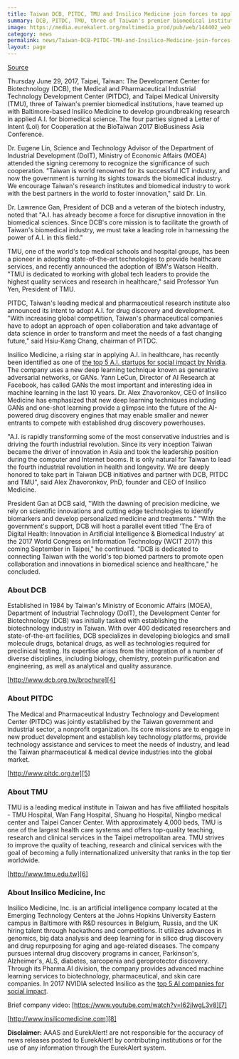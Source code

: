 ```yaml
---
title: Taiwan DCB, PITDC, TMU and Insilico Medicine join forces to apply AI for biomedical research
summary: DCB, PITDC, TMU, three of Taiwan's premier biomedical institutions, have teamed up with Baltimore-based Insilico Medicine to develop groundbreaking research in applied A.I. for biomedical science.
image: https://media.eurekalert.org/multimedia_prod/pub/web/144402_web.jpg
category: news
permalink: news/Taiwan-DCB-PITDC-TMU-and-Insilico-Medicine-join-forces-to-apply-AI-for-biomedical-research/
layout: page
---
```


[Source](https://www.eurekalert.org/pub_releases/2017-06/imi-tdp062917.php "Permalink to Taiwan DCB, PITDC, TMU and Insilico Medicine join forces to apply AI for biomedical research")

Thursday June 29, 2017, Taipei, Taiwan: The Development Center for Biotechnology (DCB), the Medical and Pharmaceutical Industrial Technology Development Center (PITDC), and Taipei Medical University (TMU), three of Taiwan's premier biomedical institutions, have teamed up with Baltimore-based Insilico Medicine to develop groundbreaking research in applied A.I. for biomedical science. The four parties signed a Letter of Intent (LoI) for Cooperation at the BioTaiwan 2017 BioBusiness Asia Conference. 

Dr. Eugene Lin, Science and Technology Advisor of the Department of Industrial Development (DoIT), Ministry of Economic Affairs (MOEA) attended the signing ceremony to recognize the significance of such cooperation. "Taiwan is world renowned for its successful ICT industry, and now the government is turning its sights towards the biomedical industry. We encourage Taiwan's research institutes and biomedical industry to work with the best partners in the world to foster innovation," said Dr. Lin. 

Dr. Lawrence Gan, President of DCB and a veteran of the biotech industry, noted that "A.I. has already become a force for disruptive innovation in the biomedical sciences. Since DCB's core mission is to facilitate the growth of Taiwan's biomedical industry, we must take a leading role in harnessing the power of A.I. in this field." 

TMU, one of the world's top medical schools and hospital groups, has been a pioneer in adopting state-of-the-art technologies to provide healthcare services, and recently announced the adoption of IBM's Watson Health. "TMU is dedicated to working with global tech leaders to provide the highest quality services and research in healthcare," said Professor Yun Yen, President of TMU.

PITDC, Taiwan's leading medical and pharmaceutical research institute also announced its intent to adopt A.I. for drug discovery and development. "With increasing global competition, Taiwan's pharmaceutical companies have to adopt an approach of open collaboration and take advantage of data science in order to transform and meet the needs of a fast changing future," said Hsiu-Kang Chang, chairman of PITDC. 

Insilico Medicine, a rising star in applying A.I. in healthcare, has recently been identified as one of [the top 5 A.I. startups for social impact by Nvidia][3]. The company uses a new deep learning technique known as generative adversarial networks, or GANs. Yann LeCun, Director of AI Research at Facebook, has called GANs the most important and interesting idea in machine learning in the last 10 years. Dr. Alex Zhavoronkov, CEO of Insilico Medicine has emphasized that new deep learning techniques including GANs and one-shot learning provide a glimpse into the future of the AI-powered drug discovery engines that may enable smaller and newer entrants to compete with established drug discovery powerhouses. 

"A.I. is rapidly transforming some of the most conservative industries and is driving the fourth industrial revolution. Since its very inception Taiwan became the driver of innovation in Asia and took the leadership position during the computer and Internet booms. It is only natural for Taiwan to lead the fourth industrial revolution in health and longevity. We are deeply honored to take part in Taiwan DCB initiatives and partner with DCB, PITDC and TMU", said Alex Zhavoronkov, PhD, founder and CEO of Insilico Medicine. 

President Gan at DCB said, "With the dawning of precision medicine, we rely on scientific innovations and cutting edge technologies to identify biomarkers and develop personalized medicine and treatments." "With the government's support, DCB will host a parallel event titled 'The Era of Digital Health: Innovation in Artificial Intelligence & Biomedical Industry' at the 2017 World Congress on Information Technology (WCIT 2017) this coming September in Taipei," he continued. "DCB is dedicated to connecting Taiwan with the world's top biomed partners to promote open collaboration and innovations in biomedical science and healthcare," he concluded. 

### **About DCB**

Established in 1984 by Taiwan's Ministry of Economic Affairs (MOEA), Department of Industrial Technology (DoIT), the Development Center for Biotechnology (DCB) was initially tasked with establishing the biotechnology industry in Taiwan. With over 400 dedicated researchers and state-of-the-art facilities, DCB specializes in developing biologics and small molecule drugs, botanical drugs, as well as technologies required for preclinical testing. Its expertise arises from the integration of a number of diverse disciplines, including biology, chemistry, protein purification and engineering, as well as analytical and quality assurance. 

[http://www.dcb.org.tw/brochure][4]

### **About PITDC**

The Medical and Pharmaceutical Industry Technology and Development Center (PITDC) was jointly established by the Taiwan government and industrial sector, a nonprofit organization. Its core missions are to engage in new product development and establish key technology platforms, provide technology assistance and services to meet the needs of industry, and lead the Taiwan pharmaceutical & medical device industries into the global market.

[http://www.pitdc.org.tw][5]

### **About TMU**

TMU is a leading medical institute in Taiwan and has five affiliated hospitals - TMU Hospital, Wan Fang Hospital, Shuang ho Hospital, Ningbo medical center and Taipei Cancer Center. With approximately 4,000 beds, TMU is one of the largest health care systems and offers top-quality teaching, research and clinical services in the Taipei metropolitan area. TMU strives to improve the quality of teaching, research and clinical services with the goal of becoming a fully internationalized university that ranks in the top tier worldwide.

[http://www.tmu.edu.tw][6]

### **About Insilico Medicine, Inc**

Insilico Medicine, Inc. is an artificial intelligence company located at the Emerging Technology Centers at the Johns Hopkins University Eastern campus in Baltimore with R&D resources in Belgium, Russia, and the UK hiring talent through hackathons and competitions. It utilizes advances in genomics, big data analysis and deep learning for in silico drug discovery and drug repurposing for aging and age-related diseases. The company pursues internal drug discovery programs in cancer, Parkinson's, Alzheimer's, ALS, diabetes, sarcopenia and geroprotector discovery. Through its Pharma.AI division, the company provides advanced machine learning services to biotechnology, pharmaceutical, and skin care companies. In 2017 NVIDIA selected Insilico as the [top 5 AI companies for social impact][3].

Brief company video: [https://www.youtube.com/watch?v=l62jlwgL3v8][7]

[http://www.insilicomedicine.com][8]

**Disclaimer:** AAAS and EurekAlert! are not responsible for the accuracy of news releases posted to EurekAlert! by contributing institutions or for the use of any information through the EurekAlert system.

[1]: https://media.eurekalert.org/multimedia_prod/pub/web/144402_web.jpg
[2]: https://www.eurekalert.org/multimedia/pub/144402.php
[3]: https://venturebeat.com/2017/04/23/nvidia-identifies-the-top-5-ai-startups-for-social-impact/
[4]: http://www.dcb.org.tw/brochure
[5]: http://www.pitdc.org.tw
[6]: http://www.tmu.edu.tw
[7]: https://www.youtube.com/watch?v=l62jlwgL3v8
[8]: http://www.insilicomedicine.com